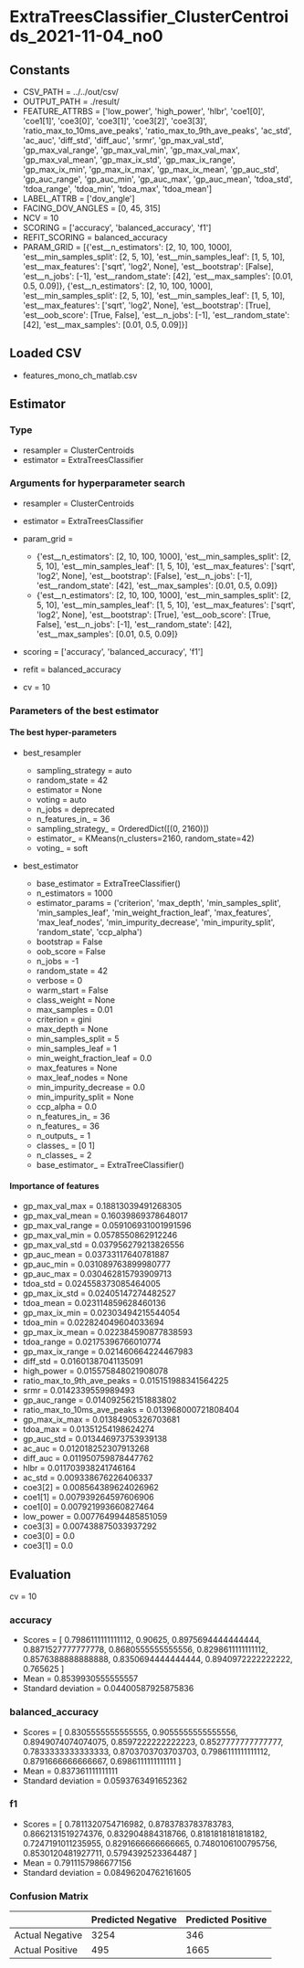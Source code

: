 # ExtraTreesClassifier_ClusterCentroids_2021-11-04_no0
## Constants
- CSV_PATH = ../../out/csv/
- OUTPUT_PATH = ./result/
- FEATURE_ATTRBS = ['low_power', 'high_power', 'hlbr', 'coe1[0]', 'coe1[1]', 'coe3[0]', 'coe3[1]', 'coe3[2]', 'coe3[3]', 'ratio_max_to_10ms_ave_peaks', 'ratio_max_to_9th_ave_peaks', 'ac_std', 'ac_auc', 'diff_std', 'diff_auc', 'srmr', 'gp_max_val_std', 'gp_max_val_range', 'gp_max_val_min', 'gp_max_val_max', 'gp_max_val_mean', 'gp_max_ix_std', 'gp_max_ix_range', 'gp_max_ix_min', 'gp_max_ix_max', 'gp_max_ix_mean', 'gp_auc_std', 'gp_auc_range', 'gp_auc_min', 'gp_auc_max', 'gp_auc_mean', 'tdoa_std', 'tdoa_range', 'tdoa_min', 'tdoa_max', 'tdoa_mean']
- LABEL_ATTRB = ['dov_angle']
- FACING_DOV_ANGLES = [0, 45, 315]
- NCV = 10
- SCORING = ['accuracy', 'balanced_accuracy', 'f1']
- REFIT_SCORING = balanced_accuracy
- PARAM_GRID = [{'est__n_estimators': [2, 10, 100, 1000], 'est__min_samples_split': [2, 5, 10], 'est__min_samples_leaf': [1, 5, 10], 'est__max_features': ['sqrt', 'log2', None], 'est__bootstrap': [False], 'est__n_jobs': [-1], 'est__random_state': [42], 'est__max_samples': [0.01, 0.5, 0.09]}, {'est__n_estimators': [2, 10, 100, 1000], 'est__min_samples_split': [2, 5, 10], 'est__min_samples_leaf': [1, 5, 10], 'est__max_features': ['sqrt', 'log2', None], 'est__bootstrap': [True], 'est__oob_score': [True, False], 'est__n_jobs': [-1], 'est__random_state': [42], 'est__max_samples': [0.01, 0.5, 0.09]}]

## Loaded CSV
- features_mono_ch_matlab.csv

## Estimator
### Type
- resampler = ClusterCentroids
- estimator = ExtraTreesClassifier

### Arguments for hyperparameter search
- resampler = ClusterCentroids
- estimator = ExtraTreesClassifier
- param_grid = 
	- {'est__n_estimators': [2, 10, 100, 1000], 'est__min_samples_split': [2, 5, 10], 'est__min_samples_leaf': [1, 5, 10], 'est__max_features': ['sqrt', 'log2', None], 'est__bootstrap': [False], 'est__n_jobs': [-1], 'est__random_state': [42], 'est__max_samples': [0.01, 0.5, 0.09]}
	- {'est__n_estimators': [2, 10, 100, 1000], 'est__min_samples_split': [2, 5, 10], 'est__min_samples_leaf': [1, 5, 10], 'est__max_features': ['sqrt', 'log2', None], 'est__bootstrap': [True], 'est__oob_score': [True, False], 'est__n_jobs': [-1], 'est__random_state': [42], 'est__max_samples': [0.01, 0.5, 0.09]}

- scoring = ['accuracy', 'balanced_accuracy', 'f1']
- refit = balanced_accuracy
- cv = 10

### Parameters of the best estimator
#### The best hyper-parameters
- best_resampler
	- sampling_strategy = auto
	- random_state = 42
	- estimator = None
	- voting = auto
	- n_jobs = deprecated
	- n_features_in_ = 36
	- sampling_strategy_ = OrderedDict([(0, 2160)])
	- estimator_ = KMeans(n_clusters=2160, random_state=42)
	- voting_ = soft

- best_estimator
	- base_estimator = ExtraTreeClassifier()
	- n_estimators = 1000
	- estimator_params = ('criterion', 'max_depth', 'min_samples_split', 'min_samples_leaf', 'min_weight_fraction_leaf', 'max_features', 'max_leaf_nodes', 'min_impurity_decrease', 'min_impurity_split', 'random_state', 'ccp_alpha')
	- bootstrap = False
	- oob_score = False
	- n_jobs = -1
	- random_state = 42
	- verbose = 0
	- warm_start = False
	- class_weight = None
	- max_samples = 0.01
	- criterion = gini
	- max_depth = None
	- min_samples_split = 5
	- min_samples_leaf = 1
	- min_weight_fraction_leaf = 0.0
	- max_features = None
	- max_leaf_nodes = None
	- min_impurity_decrease = 0.0
	- min_impurity_split = None
	- ccp_alpha = 0.0
	- n_features_in_ = 36
	- n_features_ = 36
	- n_outputs_ = 1
	- classes_ = [0 1]
	- n_classes_ = 2
	- base_estimator_ = ExtraTreeClassifier()

#### Importance of features
- gp_max_val_max = 0.18813039491268305
- gp_max_val_mean = 0.16039869378648017
- gp_max_val_range = 0.059106931001991596
- gp_max_val_min = 0.0578550862912246
- gp_max_val_std = 0.037956279213826556
- gp_auc_mean = 0.03733117640781887
- gp_auc_min = 0.031089763899980777
- gp_auc_max = 0.030462815793909713
- tdoa_std = 0.024558373085464005
- gp_max_ix_std = 0.02405147274482527
- tdoa_mean = 0.023114859628460136
- gp_max_ix_min = 0.02303494215544054
- tdoa_min = 0.022824049604033694
- gp_max_ix_mean = 0.022384590877838593
- tdoa_range = 0.02175396766010774
- gp_max_ix_range = 0.021460664224467983
- diff_std = 0.01601387041135091
- high_power = 0.015575848021908078
- ratio_max_to_9th_ave_peaks = 0.015151988341564225
- srmr = 0.0142339559989493
- gp_auc_range = 0.014092562151883802
- ratio_max_to_10ms_ave_peaks = 0.013968000721808404
- gp_max_ix_max = 0.01384905326703681
- tdoa_max = 0.01351254198624274
- gp_auc_std = 0.013446973753939138
- ac_auc = 0.012018252307913268
- diff_auc = 0.011950759878447762
- hlbr = 0.011703938241746164
- ac_std = 0.009338676226406337
- coe3[2] = 0.008564389624026962
- coe1[1] = 0.007939264597606906
- coe1[0] = 0.007921993660827464
- low_power = 0.007764994485851059
- coe3[3] = 0.007438875033937292
- coe3[0] = 0.0
- coe3[1] = 0.0

## Evaluation
cv = 10
### accuracy
- Scores = [ 0.7986111111111112, 0.90625, 0.8975694444444444, 0.8871527777777778, 0.8680555555555556, 0.8298611111111112, 0.8576388888888888, 0.8350694444444444, 0.8940972222222222, 0.765625 ]
- Mean = 0.8539930555555557
- Standard deviation = 0.04400587925875836

### balanced_accuracy
- Scores = [ 0.8305555555555555, 0.9055555555555556, 0.8949074074074075, 0.8597222222222223, 0.8527777777777777, 0.7833333333333333, 0.8703703703703703, 0.7986111111111112, 0.8791666666666667, 0.6986111111111111 ]
- Mean = 0.837361111111111
- Standard deviation = 0.0593763491652362

### f1
- Scores = [ 0.7811320754716982, 0.8783783783783783, 0.8662131519274376, 0.832904884318766, 0.8181818181818182, 0.7247191011235955, 0.8291666666666665, 0.7480106100795756, 0.8530120481927711, 0.5794392523364487 ]
- Mean = 0.7911157986677156
- Standard deviation = 0.08496204762161605

### Confusion Matrix
|  | Predicted Negative | Predicted Positive |
| --- | --- | --- |
| Actual Negative | 3254 | 346 |
| Actual Positive | 495 | 1665 |

      